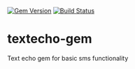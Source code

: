 [![Gem Version](https://badge.fury.io/rb/textecho.png)](http://badge.fury.io/rb/textecho)
[![Build Status](https://travis-ci.org/semdinsp/textecho.png)](https://travis-ci.org/semdinsp/textecho)


textecho-gem
============

Text echo gem for basic sms functionality
